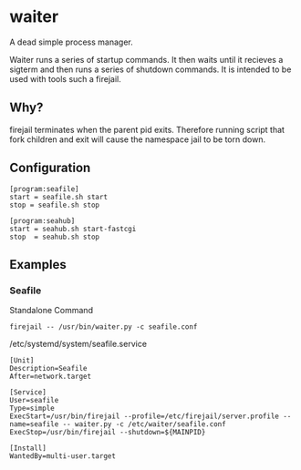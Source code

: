 # waiter

A dead simple process manager.

Waiter runs a series of startup commands. It then waits until it recieves a
sigterm and then runs a series of shutdown commands. It is intended to be used
with tools such a firejail.

## Why?

firejail terminates when the parent pid exits. Therefore running script that
fork children and exit will cause the namespace jail to be torn down.

## Configuration

```
[program:seafile]
start = seafile.sh start
stop = seafile.sh stop

[program:seahub]
start = seahub.sh start-fastcgi
stop  = seahub.sh stop
```

## Examples
### Seafile

Standalone Command
```
firejail -- /usr/bin/waiter.py -c seafile.conf
```

/etc/systemd/system/seafile.service
```
[Unit]
Description=Seafile
After=network.target

[Service]
User=seafile
Type=simple
ExecStart=/usr/bin/firejail --profile=/etc/firejail/server.profile --name=seafile -- waiter.py -c /etc/waiter/seafile.conf
ExecStop=/usr/bin/firejail --shutdown=${MAINPID}

[Install]
WantedBy=multi-user.target
```

